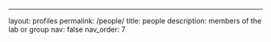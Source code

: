 ---
layout: profiles
permalink: /people/
title: people
description: members of the lab or group
nav: false
nav_order: 7

